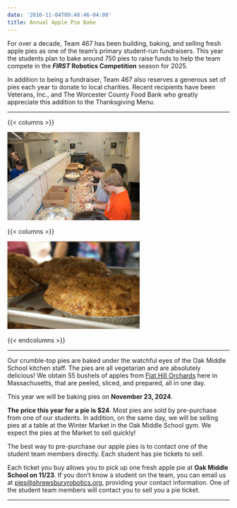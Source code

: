 ```yaml
---
date: '2016-11-04T09:40:46-04:00'
title: Annual Apple Pie Bake
---
```


For over a decade, Team 467 has been building, baking, and selling fresh apple pies as one of the team’s primary student-run fundraisers. This year the students plan to bake around 750 pies to raise funds to help the team compete in the **_FIRST_ Robotics Competition** season for 2025.

In addition to being a fundraiser, Team 467 also reserves a generous set of pies each year to donate to local charities. Recent recipients have been Veterans, Inc., and The Worcester County Food Bank who greatly appreciate this addition to the Thanksgiving Menu.

---

{{< columns >}} 

![Apple Peeling](Apple-Peeling.jpg)

{{< columns >}} 

![Apple Pie](Apple-Pie.jpg)

{{< endcolumns >}}

---

Our crumble-top pies are baked under the watchful eyes of the Oak Middle School kitchen staff. The pies are all vegetarian and are absolutely delicious! We obtain 55 bushels of apples from [Flat Hill Orchards](https://www.flathillorchards.com) here in Massachusetts, that are peeled, sliced, and prepared, all in one day.

This year we will be baking pies on **November 23, 2024**.

**The price this year for a pie is $24**. Most pies are sold by pre-purchase from one of our students. In addition, on the same day, we will be selling pies at a table at the Winter Market in the Oak Middle School gym. We expect the pies at the Market to sell quickly!

The best way to pre-purchase our apple pies is to contact one of the student team members directly. Each student has pie tickets to sell.

Each ticket you buy allows you to pick up one fresh apple pie at **Oak Middle School on 11/23**. If you don’t know a student on the team, you can email us at [pies@shrewsburyrobotics.org](mailto:pies@shrewsburyrobotics.org), providing your contact information. One of the student team members will contact you to sell you a pie ticket.

---

<!-- {{< columns >}} 

![Pie Assembly](Pie-Assembly.jpg)

 {{< columns >}} 

![Pies coming out of Oven](Oven.jpg)

{{< endcolumns >}}

---

**Pies must be picked up at the Winter Market in the Oak Middle School Gym between 2-5pm on 11/23. Any uncollected pies remaining after this time will be donated to charity**

---

See the fun for yourself with this video from a few years ago:

{{< youtube AenTY08OAXU >}}

---

### Old Fashioned Apple Crumb Pie Recipe

#### Ingredients
##### Pie
* 1 pie crust
* ¾ cup sugar
* 2 Tablespoons flour
* 1 teaspoon cinnamon
* ⅛ teaspoon nutmeg
* ¼ teaspoon salt
* 6 - 7 cups ¼ inch sliced apples (2 - 2 ½ pounds)

##### Crumb Topping
* ½ cup butter
* ½ cup light brown sugar firmly packed
* 1 cup flour

#### Method
Combine sugar, flour, cinnamon, nutmeg and salt. Mixed lightly through apples. Place in 9 inch
pie pan.

Rub together crumb topping ingredients until mixture resembles breadcrumbs.  Sprinkle over pie

Bake 400 degree F for 45 - 55 minutes